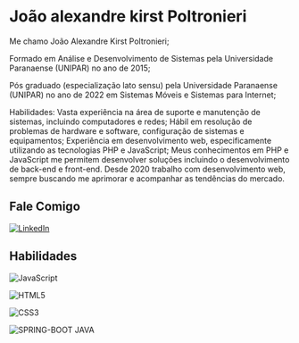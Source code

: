 # João alexandre kirst Poltronieri 


Me chamo João Alexandre Kirst Poltronieri;

Formado em Análise e Desenvolvimento de Sistemas pela Universidade Paranaense (UNIPAR) no ano de 2015;

Pós graduado (especialização lato sensu) pela Universidade Paranaense (UNIPAR) no ano de 2022 em Sistemas Móveis e Sistemas para Internet;

Habilidades:
Vasta experiência na área de suporte e manutenção de sistemas, incluindo computadores e redes;
Hábil em resolução de problemas de hardware e software, configuração de sistemas e equipamentos;
Experiência em desenvolvimento web, especificamente utilizando as tecnologias PHP e JavaScript;
Meus conhecimentos em PHP e JavaScript me permitem desenvolver soluções incluindo o desenvolvimento de back-end e front-end.
Desde 2020 trabalho com desenvolvimento web, sempre buscando me aprimorar e acompanhar as tendências do mercado.

## Fale Comigo

[![LinkedIn](https://img.shields.io/badge/LinkedIn-000?style=for-the-badge&logo=linkedin&logoColor=0E76A8)](https://www.linkedin.com/in/joaokirst/)


## Habilidades

![JavaScript](https://img.shields.io/badge/JavaScript-3776AB?style=for-the-badge&logo=javascript&logoColor=white)

![HTML5](https://img.shields.io/badge/HTML-E34F26?style=for-the-badge&logo=HTML5&logoColor=white)

![CSS3](https://img.shields.io/badge/CSS-808080?style=for-the-badge&logo=CSS3)

![SPRING-BOOT JAVA](https://img.shields.io/badge/SPRINGBOOT-E0FFFF?style=for-the-badge&logo=Spring-boot)
